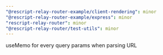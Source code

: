 ```yaml
---
"@rescript-relay-router-example/client-rendering": minor
"@rescript-relay-router-example/express": minor
"rescript-relay-router": minor
"@rescript-relay-router/test-utils": minor
---
```


useMemo for every query params when parsing URL
